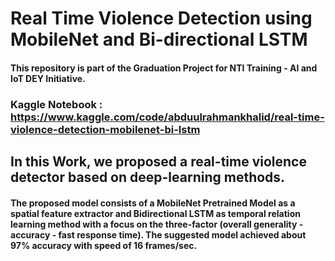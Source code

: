 # Real Time Violence Detection using MobileNet and Bi-directional LSTM
#### This repository is part of the Graduation Project for NTI Training -  AI and IoT DEY Initiative. 
### Kaggle Notebook : https://www.kaggle.com/code/abduulrahmankhalid/real-time-violence-detection-mobilenet-bi-lstm

## In this Work, we proposed a real-time violence detector based on deep-learning methods.
#### The proposed model consists of a MobileNet Pretrained Model as a spatial feature extractor and Bidirectional LSTM as temporal relation learning method with a focus on the three-factor (overall generality - accuracy - fast response time). The suggested model achieved about 97% accuracy with speed of 16 frames/sec.
